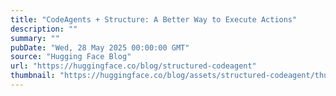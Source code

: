 ```yaml
---
title: "CodeAgents + Structure: A Better Way to Execute Actions"
description: ""
summary: ""
pubDate: "Wed, 28 May 2025 00:00:00 GMT"
source: "Hugging Face Blog"
url: "https://huggingface.co/blog/structured-codeagent"
thumbnail: "https://huggingface.co/blog/assets/structured-codeagent/thumbnail-codeagent.png"
---
```


